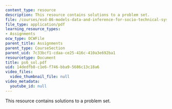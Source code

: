 ```yaml
---
content_type: resource
description: This resource contains solutions to a problem set.
file: /courses/esd-86-models-data-and-inference-for-socio-technical-systems-spring-2007/14dedfb8c1e6f746bba95686c13c18a6_ps6_sol.pdf
file_type: application/pdf
learning_resource_types:
- Assignments
ocw_type: OCWFile
parent_title: Assignments
parent_type: CourseSection
parent_uid: 7c33bcf1-cdaa-ce25-416c-410a3e692ba1
resourcetype: Document
title: ps6_sol.pdf
uid: 14dedfb8-c1e6-f746-bba9-5686c13c18a6
video_files:
  video_thumbnail_file: null
video_metadata:
  youtube_id: null
---
```

This resource contains solutions to a problem set.

